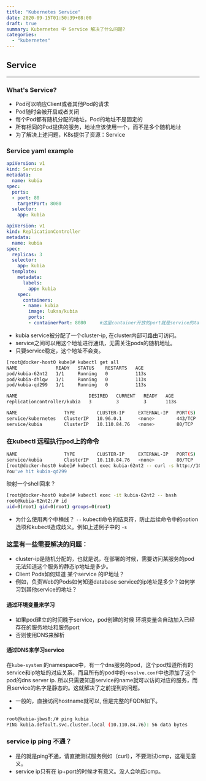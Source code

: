 ```yaml
---
title: "Kubernetes Service"
date: 2020-09-15T01:50:39+08:00
draft: true
summary: Kubernetes 中 Service 解决了什么问题?
categories:
  - "kubernetes"
---
```


## Service
---

### What's Service?
* Pod可以响应Client或者其他Pod的请求
* Pod随时会被开启或者关闭
* 每个Pod都有随机分配的地址，Pod的地址不是固定的
* 所有相同的Pod提供的服务，地址应该使用一个，而不是多个随机地址
* 为了解决上述问题，K8s提供了资源：Service

### Service yaml example
```yaml
apiVersion: v1
kind: Service
metadata:
  name: kubia
spec:
  ports:
  - port: 80
    targetPort: 8080
  selector:
    app: kubia
```
```yaml
apiVersion: v1
kind: ReplicationController
metadata:
  name: kubia
spec:
  replicas: 3
  selector:
    app: kubia
  template:
    metadata:
      labels:
        app: kubia
    spec:
      containers:
      - name: kubia
        image: luksa/kubia
        ports:
        - containerPort: 8080     #这里container开放的port就是service的targetPort
```
* kubia service被分配了一个cluster-ip, 在cluster内部可路由可访问。
* service之间可以用这个地址进行通讯，无需关注pods的随机地址。
* 只要service稳定，这个地址不会变。
```bash
[root@docker-host0 kube]# kubectl get all
NAME              READY   STATUS    RESTARTS   AGE
pod/kubia-62nt2   1/1     Running   0          113s
pod/kubia-dhlqw   1/1     Running   0          113s
pod/kubia-qd299   1/1     Running   0          113s

NAME                          DESIRED   CURRENT   READY   AGE
replicationcontroller/kubia   3         3         3       113s

NAME                 TYPE        CLUSTER-IP     EXTERNAL-IP   PORT(S)   AGE
service/kubernetes   ClusterIP   10.96.0.1      <none>        443/TCP   4h6m
service/kubia        ClusterIP   10.110.84.76   <none>        80/TCP    39s
```

### 在kubectl 远程执行pod上的命令
```bash
NAME                 TYPE        CLUSTER-IP     EXTERNAL-IP   PORT(S)   AGE
service/kubia        ClusterIP   10.110.84.76   <none>        80/TCP    13m
[root@docker-host0 kube]# kubectl exec kubia-62nt2 -- curl -s http://10.110.84.76
You've hit kubia-qd299
```
映射一个shell回来？
```bash
[root@docker-host0 kube]# kubectl exec -it kubia-62nt2 -- bash
root@kubia-62nt2:/# id
uid=0(root) gid=0(root) groups=0(root)
```

* 为什么使用两个中横线？ `--`  kubectl命令的结束符，防止后续命令中的option选项和kubectl造成歧义。例如上述例子中的 `-s`

### 这里有一些需要解决的问题：
 * cluster-ip是随机分配的，也就是说，在部署的时候，需要访问某服务的pod无法知道这个服务的静态ip地址是多少。
 * Client Pods如何知道 某个service 的IP地址？
 * 例如，负责Web的Pods如何知道database service的ip地址是多少？如何学习到其他service的地址？

#### 通过环境变量来学习
* 如果pod建立的时间晚于service，pod创建的时候 环境变量会自动加入已经存在的服务地址和服务port
* 否则使用DNS来解析

#### 通过DNS来学习service
在`kube-system` 的namespace中，有一个dns服务的pod，这个pod知道所有的service和ip地址的对应关系，而且所有的pod中的`resolve.conf`中也添加了这个pod的dns server ip. 所以只需要知道service的name就可以访问对应的服务，而且service的名字是静态的。这就解决了之前提到的问题。

* 一般的，直接访问hostname就可以, 但是完整的FQDN如下。
* 
```bash
root@kubia-jbws8:/# ping kubia
PING kubia.default.svc.cluster.local (10.110.84.76): 56 data bytes
```
### service ip ping 不通？
* 是的就是ping不通，请直接测试服务例如（curl），不要测试icmp，这毫无意义。
* service ip只有在 ip+port的时候才有意义。没人会响应icmp。


